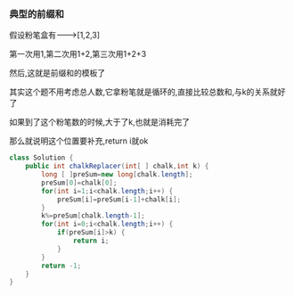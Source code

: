 ### 典型的前缀和

假设粉笔盒有--->[1,2,3]

第一次用1,第二次用1+2,第三次用1+2+3

然后,这就是前缀和的模板了

其实这个题不用考虑总人数,它拿粉笔就是循环的,直接比较总数和,与k的关系就好了

如果到了这个粉笔数的时候,大于了k,也就是消耗完了

那么就说明这个位置要补充,return i就ok

```java
class Solution {
    public int chalkReplacer(int[ ] chalk,int k) {
        long [ ]preSum=new long[chalk.length];
        preSum[0]=chalk[0];
        for(int i=1;i<chalk.length;i++) {
            preSum[i]=preSum[i-1]+chalk[i];
        }
        k%=preSum[chalk.length-1];
        for(int i=0;i<chalk.length;i++) {
            if(preSum[i]>k) {
                return i;
            }
        }
        return -1;
    }
}
```





